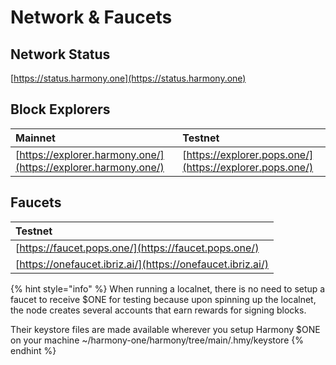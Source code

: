 # Network & Faucets

## Network Status

[https://status.harmony.one](https://status.harmony.one)

## Block Explorers

| Mainnet | Testnet |
| :--- | :--- |
| [https://explorer.harmony.one/](https://explorer.harmony.one/) | [https://explorer.pops.one/](https://explorer.pops.one/) |

## Faucets

| Testnet |
| :--- |
| [https://faucet.pops.one/](https://faucet.pops.one/) |
| [https://onefaucet.ibriz.ai/](https://onefaucet.ibriz.ai/) |


{% hint style="info" %}
When running a localnet, there is no need to setup a faucet to receive $ONE for testing because upon spinning up the localnet, the node creates several accounts that earn rewards for signing blocks.


Their keystore files are made available wherever you setup Harmony $ONE on your machine ~/harmony-one/harmony/tree/main/.hmy/keystore
{% endhint %}
